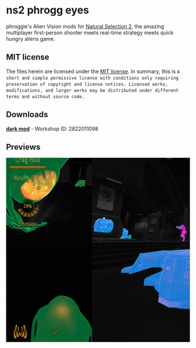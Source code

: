 # ns2 phrogg eyes
phroggie's Alien Vision mods for [Natural Selection 2](https://steamcommunity.com/app/4920 "Steam NS2 Store"), the amazing multiplayer first-person shooter meets real-time strategy meets quick hungry aliens game.

## MIT license
The files herein are licensed under the [MIT license](LICENSE). In summary, this is `A short and simple permissive
license with conditions only requiring preservation of copyright and license notices. Licensed works, modifications,
and larger works may be distributed under different terms and without source code.`

## Downloads
[**dark mod**](https://steamcommunity.com/sharedfiles/filedetails/?id=2822011098 "Steam Workshop") - Workshop ID: 2822011098

## Previews
[![Preview image with the dark mod active. Left: looking at a hive, an egg, and a shell. Right: a marine navigates with an IP, RT, and power node are visible. Greens, pinks, blues, and grayscales.](https://raw.githubusercontent.com/phroggster/ns2_phrogg_eyes/main/dark/preview-512x512.jpg "sample of various entities")](https://github.com/phroggster/ns2_phrogg_eyes/blob/main/dark/preview-512x512.jpg "dark mod")
